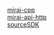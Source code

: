 [mirai-cpp](https://github.com/cyanray/mirai-cpp)  
[mirai-api-http](https://github.com/project-mirai/mirai-api-http)  
[sourceSDK](https://github.com/ValveSoftware/source-sdk-2013)